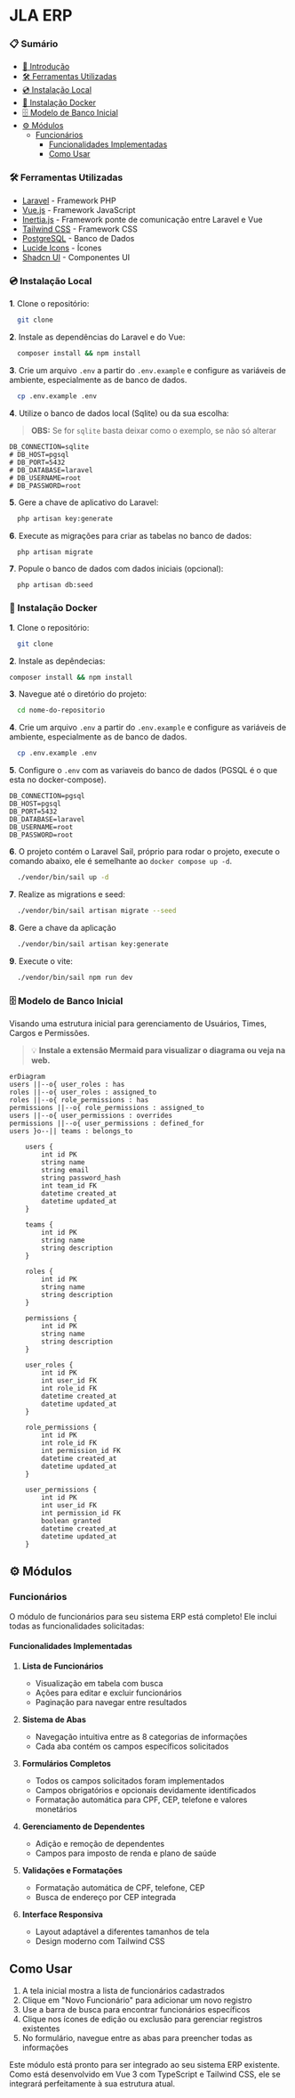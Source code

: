 # JLA ERP

### 📋 Sumário

  - [🚀 Introdução](#-introdução)
  - [🛠️ Ferramentas Utilizadas](#-ferramentas-utilizadas)
  - [ 💿 Instalação Local ](#-instalação-local)
  - [ 🐋 Instalação Docker ](#-instalação-docker)
  - [🗄️ Modelo de Banco Inicial](#-modelo-de-banco-inicial)
  - [⚙️ Módulos](#módulos)
    - [Funcionários](#funcionários)
      - [Funcionalidades Implementadas](#funcionalidades-implementadas)
      - [Como Usar](#como-usar)


### 🛠️ Ferramentas Utilizadas

- [Laravel](https://laravel.com/) - Framework PHP
- [Vue.js](https://vuejs.org/) - Framework JavaScript
- [Inertia.js](https://inertiajs.com/) - Framework ponte de comunicação entre Laravel e Vue
- [Tailwind CSS](https://tailwindcss.com/) - Framework CSS
- [PostgreSQL](https://www.postgresql.org/) - Banco de Dados
- [Lucide Icons](https://lucide.dev/) - Ícones
- [Shadcn UI](https://shadcn-vue.com/) - Componentes UI

### 💿 Instalação Local

**1**. Clone o repositório:
```bash
  git clone
```

**2**. Instale as dependências do Laravel e do Vue:

```bash
  composer install && npm install
```

**3**. Crie um arquivo `.env` a partir do `.env.example` e configure as variáveis de ambiente, especialmente as de banco de dados.

```bash
  cp .env.example .env
```

**4**. Utilize o banco de dados local (Sqlite) ou da sua escolha:
>**OBS:** Se for `sqlite` basta deixar como o exemplo, se não só alterar
```dotenv
DB_CONNECTION=sqlite
# DB_HOST=pgsql
# DB_PORT=5432
# DB_DATABASE=laravel
# DB_USERNAME=root
# DB_PASSWORD=root
```

**5**. Gere a chave de aplicativo do Laravel:

```bash
  php artisan key:generate
```

**6**. Execute as migrações para criar as tabelas no banco de dados:

```bash
  php artisan migrate
```

**7**. Popule o banco de dados com dados iniciais (opcional):

```bash
  php artisan db:seed
```

### 🐋 Instalação Docker

**1**. Clone o repositório:
```bash
  git clone
```

**2**. Instale as depêndecias:
```bash
composer install && npm install
```

**3**. Navegue até o diretório do projeto:

```bash
  cd nome-do-repositorio
```

**4**. Crie um arquivo `.env` a partir do `.env.example` e configure as variáveis de ambiente, especialmente as de banco de dados.

```bash
  cp .env.example .env
```

**5**. Configure o `.env` com as variaveis do banco de dados (PGSQL é o que esta no docker-compose).
```dotenv
DB_CONNECTION=pgsql
DB_HOST=pgsql
DB_PORT=5432
DB_DATABASE=laravel
DB_USERNAME=root
DB_PASSWORD=root
```

**6**. O projeto contém o Laravel Sail, próprio para rodar o projeto, execute o comando abaixo, ele é semelhante ao `docker compose up -d`.
```bash
  ./vendor/bin/sail up -d 
```

**7**. Realize as migrations e seed:
```bash
  ./vendor/bin/sail artisan migrate --seed
```

**8**. Gere a chave da aplicação
```bash
  ./vendor/bin/sail artisan key:generate
```

**9**. Execute o vite:
```bash
  ./vendor/bin/sail npm run dev
```

### 🗄️ Modelo de Banco Inicial

Visando uma estrutura inicial para gerenciamento de Usuários, Times, Cargos e Permissões.

 > 💡 **Instale a extensão Mermaid para visualizar o diagrama ou veja na web.**

``` mermaid
erDiagram
users ||--o{ user_roles : has
roles ||--o{ user_roles : assigned_to
roles ||--o{ role_permissions : has
permissions ||--o{ role_permissions : assigned_to
users ||--o{ user_permissions : overrides
permissions ||--o{ user_permissions : defined_for
users }o--|| teams : belongs_to

    users {
        int id PK
        string name
        string email
        string password_hash
        int team_id FK
        datetime created_at
        datetime updated_at
    }

    teams {
        int id PK
        string name
        string description
    }

    roles {
        int id PK
        string name
        string description
    }

    permissions {
        int id PK
        string name
        string description
    }

    user_roles {
        int id PK
        int user_id FK
        int role_id FK
        datetime created_at
        datetime updated_at
    }

    role_permissions {
        int id PK
        int role_id FK
        int permission_id FK
        datetime created_at
        datetime updated_at
    }

    user_permissions {
        int id PK
        int user_id FK
        int permission_id FK
        boolean granted
        datetime created_at
        datetime updated_at
    }
```

## ⚙️ Módulos

### Funcionários

O módulo de funcionários para seu sistema ERP está completo! Ele inclui todas as funcionalidades solicitadas:

#### Funcionalidades Implementadas

1. **Lista de Funcionários**
    - Visualização em tabela com busca
    - Ações para editar e excluir funcionários
    - Paginação para navegar entre resultados

2. **Sistema de Abas**
    - Navegação intuitiva entre as 8 categorias de informações
    - Cada aba contém os campos específicos solicitados

3. **Formulários Completos**
    - Todos os campos solicitados foram implementados
    - Campos obrigatórios e opcionais devidamente identificados
    - Formatação automática para CPF, CEP, telefone e valores monetários

4. **Gerenciamento de Dependentes**
    - Adição e remoção de dependentes
    - Campos para imposto de renda e plano de saúde

5. **Validações e Formatações**
    - Formatação automática de CPF, telefone, CEP
    - Busca de endereço por CEP integrada

6. **Interface Responsiva**
    - Layout adaptável a diferentes tamanhos de tela
    - Design moderno com Tailwind CSS

## Como Usar

1. A tela inicial mostra a lista de funcionários cadastrados
2. Clique em "Novo Funcionário" para adicionar um novo registro
3. Use a barra de busca para encontrar funcionários específicos
4. Clique nos ícones de edição ou exclusão para gerenciar registros existentes
5. No formulário, navegue entre as abas para preencher todas as informações

Este módulo está pronto para ser integrado ao seu sistema ERP existente. Como está desenvolvido em Vue 3 com TypeScript e Tailwind CSS, ele se integrará perfeitamente à sua estrutura atual.
